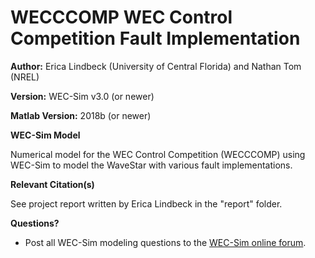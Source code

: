 # WECCCOMP WEC Control Competition Fault Implementation

**Author:**  	Erica Lindbeck (University of Central Florida) and Nathan Tom (NREL)

**Version:** 	WEC-Sim v3.0 (or newer)

**Matlab Version:** 2018b (or newer)

**WEC-Sim Model**

Numerical model for the WEC Control Competition (WECCCOMP) using WEC-Sim to model the WaveStar with various fault implementations.

**Relevant Citation(s)**

See project report written by Erica Lindbeck in the "report" folder.

**Questions?**
* Post all WEC-Sim modeling questions to the [WEC-Sim online forum](https://github.com/WEC-Sim/WEC-Sim/issues).